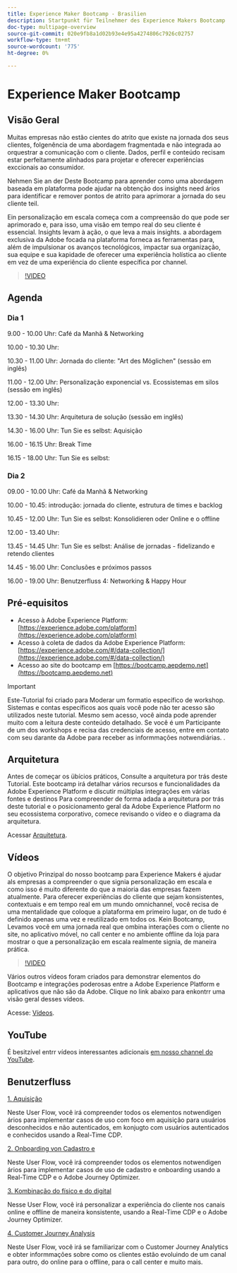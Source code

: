```yaml
---
title: Experience Maker Bootcamp - Brasilien
description: Startpunkt für Teilnehmer des Experience Makers Bootcamp
doc-type: multipage-overview
source-git-commit: 020e9fb8a1d02b93e4e95a4274806c7926c02757
workflow-type: tm+mt
source-wordcount: '775'
ht-degree: 0%

---
```


# Experience Maker Bootcamp

## Visão Geral

Muitas empresas não estão cientes do atrito que existe na jornada dos seus clientes, folgenência de uma abordagem fragmentada e não integrada ao orquestrar a comunicação com o cliente. Dados, perfil e conteúdo recisam estar perfeitamente alinhados para projetar e oferecer experiências exccionais ao consumidor.

Nehmen Sie an der Deste Bootcamp para aprender como uma abordagem baseada em plataforma pode ajudar na obtenção dos insights need ários para identificar e remover pontos de atrito para aprimorar a jornada do seu cliente teil.

Ein personalização em escala começa com a compreensão do que pode ser aprimorado e, para isso, uma visão em tempo real do seu cliente é essencial. Insights levam à ação, o que leva a mais insights. a abordagem exclusiva da Adobe focada na plataforma forneca as ferramentas para, além de impulsionar os avanços tecnológicos, impactar sua organização, sua equipe e sua kapidade de oferecer uma experiência holística ao cliente em vez de uma experiência do cliente específica por channel.

>[!VIDEO](https://video.tv.adobe.com/v/344962?quality=12&enable=on)

## Agenda

### Dia 1

9.00 - 10.00 Uhr: Café da Manhã &amp; Networking

10.00 - 10.30 Uhr: &#x200B;

10.30 - 11.00 Uhr: Jornada do cliente: &quot;Art des Möglichen&quot; (sessão em inglês) &#x200B;

11.00 - 12.00 Uhr: Personalização exponencial vs. Ecossistemas em silos (sessão em inglês) &#x200B;

12.00 - 13.30 Uhr: &#x200B;

13.30 - 14.30 Uhr: Arquitetura de solução (sessão em inglês)&#x200B;

14.30 - 16.00 Uhr: Tun Sie es selbst: Aquisição &#x200B;

16.00 - 16.15 Uhr: Break Time

16.15 - 18.00 Uhr: Tun Sie es selbst: &#x200B;


### Dia 2

09.00 - 10.00 Uhr: Café da Manhã &amp; Networking

10.00 - 10.45: introdução: jornada do cliente, estrutura de times e backlog

10.45 - 12.00 Uhr: Tun Sie es selbst: Konsolidieren oder Online e o offline

12.00 - 13.40 Uhr: &#x200B;

13.45 - 14.45 Uhr: Tun Sie es selbst: Análise de jornadas - fidelizando e retendo clientes

14.45 - 16.00 Uhr: Conclusões e próximos passos

16.00 - 19.00 Uhr: Benutzerfluss 4: Networking &amp; Happy Hour


## Pré-equisitos

- Acesso à Adobe Experience Platform: [https://experience.adobe.com/platform](https://experience.adobe.com/platform)
- Acesso à coleta de dados da Adobe Experience Platform: [https://experience.adobe.com/#/data-collection/](https://experience.adobe.com/#/data-collection/)
- Acesso ao site do bootcamp em [https://bootcamp.aepdemo.net](https://bootcamp.aepdemo.net)

>[!IMPORTANT]
>
>Este-Tutorial foi criado para Moderar um formatio específico de workshop. Sistemas e contas específicos aos quais você pode não ter acesso são utilizados neste tutorial. Mesmo sem acesso, você ainda pode aprender muito com a leitura deste conteúdo detalhado. Se você é um Participante de um dos workshops e recisa das credenciais de acesso, entre em contato com seu darante da Adobe para receber as informmações notwendiárias. .

## Arquitetura

Antes de começar os übícios práticos, Consulte a arquitetura por trás deste Tutorial. Este bootcamp irá detalhar vários recursos e funcionalidades da Adobe Experience Platform e discutir múltiplas integrações em várias fontes e destinos Para compreender de forma adada a arquitetura por trás deste tutorial e o posicionamento geral da Adobe Experience Platform no seu ecossistema corporativo, comece revisando o vídeo e o diagrama da arquitetura.

Acessar [Arquitetura](https://experienceleague.adobe.com/docs/platform-learn/comprehensive-technical-tutorial-v22/architecture.html?lang=pt-BR).

## Vídeos

O objetivo Prinzipal do nosso bootcamp para Experience Makers é ajudar als empresas a compreender o que signia personalização em escala e como isso é muito diferente do que a maioria das empresas fazem atualmente. Para oferecer experiências do cliente que sejam konsistentes, contextuais e em tempo real em um mundo omnichannel, você recisa de uma mentalidade que coloque a plataforma em primeiro lugar, on de tudo é definido apenas uma vez e reutilizado em todos os. Kein Bootcamp, Levamos você em uma jornada real que ombina interações com o cliente no site, no aplicativo móvel, no call center e no ambiente offline da loja para mostrar o que a personalização em escala realmente signia, de maneira prática.

>[!VIDEO](https://video.tv.adobe.com/v/345446?quality=12&enable=on)

Vários outros vídeos foram criados para demonstrar elementos do Bootcamp e integrações poderosas entre a Adobe Experience Platform e aplicativos que não são da Adobe. Clique no link abaixo para enkontrr uma visão geral desses vídeos.

Acesse: [Vídeos](https://experienceleague.adobe.com/docs/platform-learn/comprehensive-technical-tutorial-v22/videos.html?lang=pt-BR).

## YouTube

É besitzível entrr vídeos interessantes adicionais [em nosso channel do YouTube](https://www.youtube.com/channel/UCUKG2dkZ9pYuZUPebQ21jUw).

## Benutzerfluss

[1. Aquisição](./uc/uc1/uc1.md)

Neste User Flow, você irá compreender todos os elementos notwendigen ários para implementar casos de uso com foco em aquisição para usuários desconhecidos e não autenticados, em konjugto com usuários autenticados e conhecidos usando a Real-Time CDP.

[2. Onboarding von Cadastro e](./uc/uc2/uc2.md)

Neste User Flow, você irá compreender todos os elementos notwendigen ários para implementar casos de uso de cadastro e onboarding usando a Real-Time CDP e o Adobe Journey Optimizer.

[3. Kombinação do físico e do digital ](./uc/uc3/uc3.md)

Nesse User Flow, você irá personalizar a experiência do cliente nos canais online e offline de maneira konsistente, usando a Real-Time CDP e o Adobe Journey Optimizer.

[4. Customer Journey Analysis](./uc/uc4/uc4.md)

Neste User Flow, você irá se familiarizar com o Customer Journey Analytics e obter informmações sobre como os clientes estão evoluindo de um canal para outro, do online para o offline, para o call center e muito mais.
